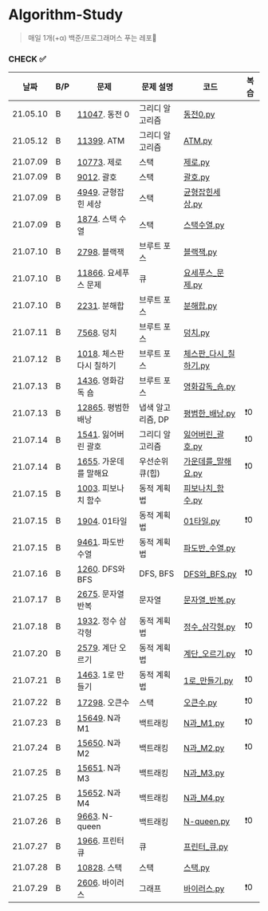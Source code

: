 # Algorithm-Study

> 매일 1개(+α) 백준/프로그래머스 푸는 레포🐢   


### CHECK ✅
|날짜|B/P|문제|문제 설명|코드|복습|
|---|---|---|---|---|---|
|21.05.10|B|[11047](https://www.acmicpc.net/problem/11047). 동전 0|그리디 알고리즘|[동전0.py](./B-11047/동전0.py)|
|21.05.12|B|[11399](https://www.acmicpc.net/problem/11399). ATM|그리디 알고리즘|[ATM.py](./B-11399/ATM.py)|
|21.07.09|B|[10773](https://www.acmicpc.net/problem/10773). 제로|스택|[제로.py](B-10773/제로.py)|
|21.07.09|B|[9012](https://www.acmicpc.net/problem/9012). 괄호|스택|[괄호.py](B-9012/괄호.py)|
|21.07.09|B|[4949](https://www.acmicpc.net/problem/4949). 균형잡힌 세상|스택|[균형잡힌세상.py](B-4949/균형잡힌세상.py)|
|21.07.09|B|[1874](https://www.acmicpc.net/problem/1874). 스택 수열|스택|[스택수열.py](B-1874/스택수열_2.py)|
|21.07.10|B|[2798](https://www.acmicpc.net/problem/2798). 블랙잭|브루트 포스|[블랙잭.py](B-2798/블랙잭.py)|
|21.07.10|B|[11866](https://www.acmicpc.net/problem/11866). 요세푸스 문제|큐|[요세푸스_문제.py](B-11866/요세푸스_문제.py)|
|21.07.10|B|[2231](https://www.acmicpc.net/problem/2231). 분해합|브루트 포스|[분해합.py](B-2231/분해합.py)|
|21.07.11|B|[7568](https://www.acmicpc.net/problem/7568). 덩치|브루트 포스|[덩치.py](B-7568/덩치.py)|
|21.07.12|B|[1018](https://www.acmicpc.net/problem/1018). 체스판 다시 칠하기|브루트 포스|[체스판_다시_칠하기.py](B-1018/체스판_다시_칠하기.py)|
|21.07.13|B|[1436](https://www.acmicpc.net/problem/1436). 영화감독 숌|브루트 포스|[영화감독_숌.py](B-1436/영화감독_숌.py)|
|21.07.13|B|[12865](https://www.acmicpc.net/problem/12865). 평범한 배낭|냅색 알고리즘, DP|[평범한_배낭.py](B-12865/평범한_배낭.py)|❗️0|
|21.07.14|B|[1541](https://www.acmicpc.net/problem/1541). 잃어버린 괄호|그리디 알고리즘|[잃어버린_괄호.py](B-1541/잃어버린_괄호.py)|❗️0|
|21.07.14|B|[1655](https://www.acmicpc.net/problem/1655). 가운데를 말해요|우선순위 큐(힙)|[가운데를_말해요.py](B-1655/가운데를_말해요.py)|❗️0|
|21.07.15|B|[1003](https://www.acmicpc.net/problem/1003). 피보나치 함수|동적 계획법|[피보나치_함수.py](B-1003/피보나치_함수.py)|
|21.07.15|B|[1904](https://www.acmicpc.net/problem/1904). 01타일|동적 계획법|[01타일.py](B-1904/01타일.py)|❗️0|
|21.07.15|B|[9461](https://www.acmicpc.net/problem/9461). 파도반 수열|동적 계획법|[파도반_수열.py](B-9461/파도반_수열.py)|
|21.07.16|B|[1260](https://www.acmicpc.net/problem/1260). DFS와 BFS|DFS, BFS|[DFS와_BFS.py](B-1260/DFS와_BFS.py)|❗️0|
|21.07.17|B|[2675](https://www.acmicpc.net/problem/2675). 문자열 반복|문자열|[문자열_반복.py](B-2675/문자열_반복.py)|
|21.07.18|B|[1932](https://www.acmicpc.net/problem/1932). 정수 삼각형|동적 계획법|[정수_삼각형.py](B-1932/정수_삼각형.py)|❗️0|
|21.07.20|B|[2579](https://www.acmicpc.net/problem/2579). 계단 오르기|동적 계획법|[계단_오르기.py](B-2579/계단_오르기.py)|❗️0|
|21.07.21|B|[1463](https://www.acmicpc.net/problem/1463). 1로 만들기|동적 계획법|[1로_만들기.py](B-1463/1로_만들기.py)|❗️0|
|21.07.22|B|[17298](https://www.acmicpc.net/problem/17298). 오큰수|스택|[오큰수.py](B-17298/오큰수.py)|❗️0|
|21.07.23|B|[15649](https://www.acmicpc.net/problem/15649). N과 M1|백트래킹|[N과_M1.py](B-15649/N과_M1.py)|❗️0|
|21.07.24|B|[15650](https://www.acmicpc.net/problem/15650). N과 M2|백트래킹|[N과_M2.py](B-15650/N과_M2.py)|❗️0|
|21.07.25|B|[15651](https://www.acmicpc.net/problem/15651). N과 M3|백트래킹|[N과_M3.py](B-15651/N과_M3.py)|
|21.07.25|B|[15652](https://www.acmicpc.net/problem/15652). N과 M4|백트래킹|[N과_M4.py](B-15652/N과_M4.py)|
|21.07.26|B|[9663](https://www.acmicpc.net/problem/9663). N-queen|백트래킹|[N-queen.py](B-9663/N-queen.py)|❗️0|
|21.07.27|B|[1966](https://www.acmicpc.net/problem/1966). 프린터 큐|큐|[프린터_큐.py](B-1966/프린터_큐.py)|
|21.07.28|B|[10828](https://www.acmicpc.net/problem/10828). 스택|스택|[스택.py](B-10828/스택.py)|
|21.07.29|B|[2606](https://www.acmicpc.net/problem/2606). 바이러스|그래프|[바이러스.py](B-2606/바이러스.py)|❗️0|